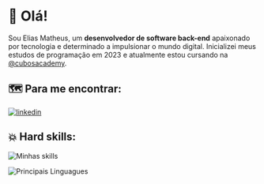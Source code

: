 # 	🚀 Olá! 
Sou Elias Matheus, um **desenvolvedor de software back-end** apaixonado por tecnologia e determinado a impulsionar o mundo digital. Inicializei meus estudos de programação em 2023 e atualmente estou cursando na [@cubosacademy](https://cubos.academy).

## :world_map: Para me encontrar: 
[![linkedin](https://skillicons.dev/icons?i=linkedin)](https://www.linkedin.com/in/elias-matheus-389225288/)

## 💥 Hard skills:
![Minhas skills](https://skillicons.dev/icons?i=js,nodejs,postgres,git)

![Principais Linguagues](https://github-readme-stats.vercel.app/api/top-langs/?username=ematheuslima&theme=tokyonight&hide_border=true&custom_title=Principais%20%Linguagues)

